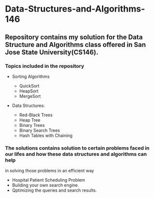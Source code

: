 # Data-Structures-and-Algorithms-146


## Repository contains my solution for the Data Structure and Algorithms class offered in San Jose State University(CS146). 


### Topics included in the repository

* Sorting Algorithms
  * QuickSort
  * HeapSort
  * MergeSort
  
* Data Structures:
  * Red-Black Trees
  * Heap Tree
  * Binary Trees
  * Binary Search Trees
  * Hash Tables with Chaining 
  
### The solutions contains solution to certain problems faced in our lifes and how these data structures and algorithms can help 
in solving those problems in an efficient way

  * Hospital Patient Scheduling Problem
  * Building your own search engine.
  * Qptimizing the queries and search results.
